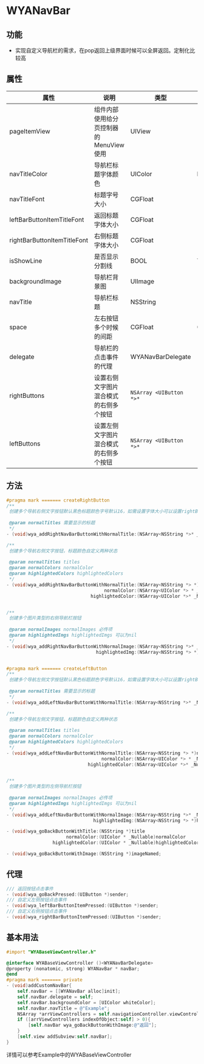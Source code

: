 #  WYANavBar
## 功能
- 实现自定义导航栏的需求，在pop返回上级界面时候可以全屏返回。定制化比较高

## 属性
 属性 | 说明 | 类型 | 默认值
 --- | --- | --- | ---
 pageItemView | 组件内部使用给分页控制器的MenuView使用 | UIView | -
 navTitleColor | 导航栏标题字体颜色 | UIColor | blackColor
 navTitleFont | 标题字号大小 | CGFloat | 18
 leftBarButtonItemTitleFont|返回标题字体大小 | CGFloat | 16
rightBarButtonItemTitleFont|右侧标题字体大小 | CGFloat | 16
isShowLine | 是否显示分割线 | BOOL | YES
backgroundImage | 导航栏背景图 | UIImage | -
navTitle | 导航栏标题 | NSString|-
space | 左右按钮多个时候的间距 | CGFloat | 0
delegate | 导航栏的点击事件的代理 | WYANavBarDelegate | -
rightButtons | 设置右侧文字图片混合模式的右侧多个按钮 | `NSArray <UIButton *>* `| -
leftButtons | 设置左侧文字图片混合模式的右侧多个按钮 | `NSArray <UIButton *>* `| -

## 方法

```objective-c
#pragma mark ======= createRightButton
/**
 创建多个导航右侧文字按钮默认黑色标题颜色字号默认16，如需设置字体大小可以设置rightBarButtonItemTitleFont
 
 @param normalTitles 需要显示的标题
 */
- (void)wya_addRightNavBarButtonWithNormalTitle:(NSArray<NSString *>* _Nonnull)normalTitles;

/**
 创建多个导航右侧文字按钮，标题颜色自定义两种状态
 
 @param normalTitles titles
 @param normalColors normalColor
 @param highlightedColors highlightedColors
 */
- (void)wya_addRightNavBarButtonWithNormalTitle:(NSArray<NSString *> *)normalTitles
                                    normalColor:(NSArray<UIColor *> * _Nonnull)normalColors
                               highlightedColor:(NSArray<UIColor *>* _Nonnull)highlightedColors;


/**
 创建多个图片类型的右侧导航栏按钮
 
 @param normalImages normalImages 必传项
 @param highlightedImgs highlightedImgs 可以为nil
 */
- (void)wya_addRightNavBarButtonWithNormalImage:(NSArray<NSString *>* _Nonnull)normalImages
                                 highlightedImg:(NSArray<NSString *> *)highlightedImgs;


#pragma mark ======= createLeftButton
/**
 创建多个导航左侧文字按钮默认黑色标题颜色字号默认16，如需设置字体大小可以设置rightBarButtonItemTitleFont
 
 @param normalTitles 需要显示的标题
 */
- (void)wya_addLeftNavBarButtonWithNormalTitle:(NSArray<NSString *>* _Nonnull)normalTitles;

/**
 创建多个导航左侧文字按钮，标题颜色自定义两种状态
 
 @param normalTitles titles
 @param normalColors normalColor
 @param highlightedColors highlightedColors
 */
- (void)wya_addLeftNavBarButtonWithNormalTitle:(NSArray<NSString *> *)normalTitles
                                   normalColor:(NSArray<UIColor *> * _Nonnull)normalColors
                              highlightedColor:(NSArray<UIColor *>* _Nonnull)highlightedColors;


/**
 创建多个图片类型的左侧导航栏按钮
 
 @param normalImages normalImages 必传项
 @param highlightedImgs highlightedImgs 可以为nil
 */
- (void)wya_addLeftNavBarButtonWithNormalImage:(NSArray<NSString *>* _Nonnull)normalImages
                                highlightedImg:(NSArray<NSString *> *)highlightedImgs;

- (void)wya_goBackButtonWithTitle:(NSString *)title
                      normalColor:(UIColor * _Nullable)normalColor
                 highlightedColor:(UIColor * _Nullable)highlightedColor;

- (void)wya_goBackButtonWithImage:(NSString *)imageNamed;
```

## 代理
```objective-c
/// 返回按钮点击事件
- (void)wya_goBackPressed:(UIButton *)sender;
/// 自定义左侧按钮点击事件
- (void)wya_leftBarButtonItemPressed:(UIButton *)sender;
/// 自定义右侧按钮点击事件
- (void)wya_rightBarButtonItemPressed:(UIButton *)sender;
```

## 基本用法

```objective-c
#import "WYABaseViewController.h"

@interface WYABaseViewController ()<WYANavBarDelegate>
@property (nonatomic, strong) WYANavBar * navBar;
@end
#pragma mark ======= private
- (void)addCustomNavBar{
    self.navBar = [[WYANavBar alloc]init];
    self.navBar.delegate = self;
    self.navBar.backgroundColor = [UIColor whiteColor];
    self.navBar.navTitle = @"Example";
    NSArray *arrViewControllers = self.navigationController.viewControllers;
    if ([arrViewControllers indexOfObject:self] > 0){
        [self.navBar wya_goBackButtonWithImage:@"返回"];
    }
    [self.view addSubview:self.navBar];
}
```
详情可以参考Example中的WYABaseViewController


